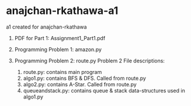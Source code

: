 # anajchan-rkathawa-a1
a1 created for anajchan-rkathawa

1. PDF for Part 1: Assignment1_Part1.pdf

2. Programming Problem 1: amazon.py

3. Programming Problem 2: route.py
      Problem 2 File descriptions:
      1.  route.py: contains main program
      2.  algo1.py: contains BFS & DFS. Called from route.py
      3.  algo2.py: contains A-Star. Called from route.py
      4.  queueandstack.py: contains queue & stack data-structures used in algo1.py
  
